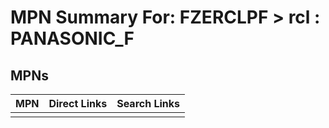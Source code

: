 



# MPN Summary For: FZERCLPF > rcl : PANASONIC_F

## MPNs
  

|MPN|Direct Links|Search Links|
| :--- | :--- | :--- |
||||
